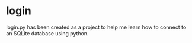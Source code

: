 # login

<p>login.py has been created as a project to help me learn how to connect to an SQLite database using python.</p>
